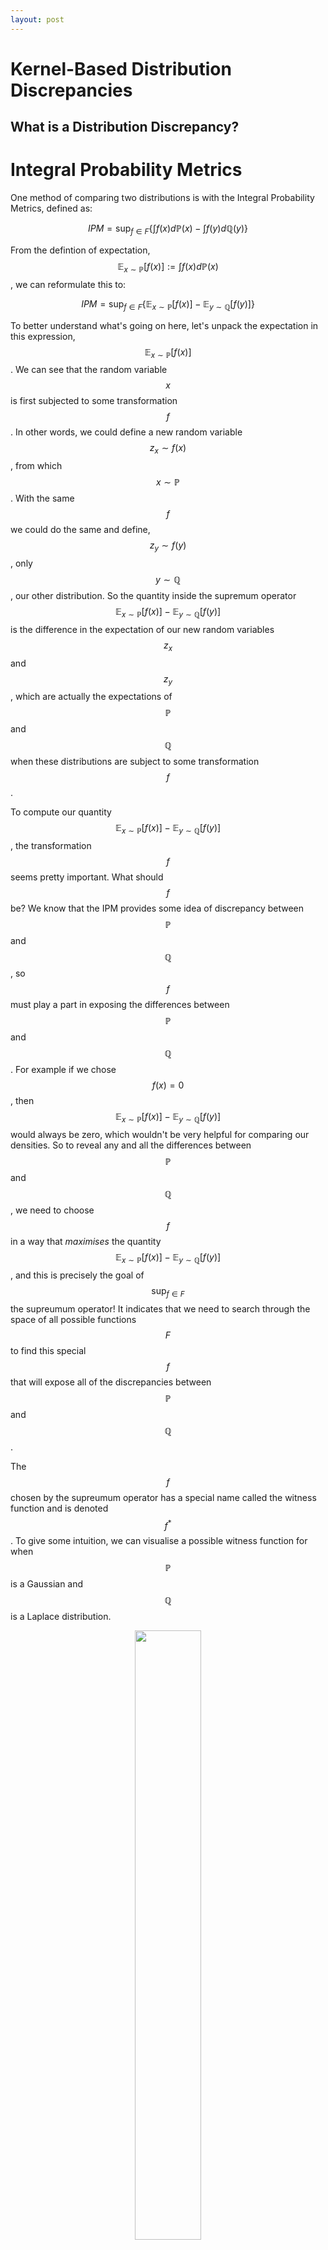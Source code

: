 ```yaml
---
layout: post
---
```


# Kernel-Based Distribution Discrepancies

## What is a Distribution Discrepancy?


# Integral Probability Metrics

One method of comparing two distributions is with the Integral Probability Metrics, defined as:

$$IPM = \sup_{f\in F} \{ \int f(x) d \mathbb{P}(x)-\int f(y) d \mathbb{Q}(y) \}$$

From the defintion of expectation, $$\mathbb{E}_{x \sim \mathbb{P}}[f(x)] := \int f(x)d\mathbb{P}(x)$$, we can reformulate this to:

$$IPM = \sup_{f\in F} \{ \mathbb{E}_{x \sim \mathbb{P}}[f(x)] - \mathbb{E}_{y \sim \mathbb{Q}}[f(y)] \}$$

To better understand what's going on here, let's unpack the expectation in this expression, $$\mathbb{E}_{x \sim \mathbb{P}}[f(x)]$$. We can see that the random variable $$x$$ is first subjected to some transformation $$f$$ . In other words, we could define a new random variable $$z_x \sim f(x)$$ , from which $$x \sim \mathbb{P}$$ . With the same $$f$$ we could do the same and define, $$z_y \sim f(y)$$ , only $$y \sim \mathbb{Q}$$ , our other distribution. So the quantity inside the supremum operator $$\mathbb{E}_{x \sim \mathbb{P}}[f(x)] - \mathbb{E}_{y \sim \mathbb{Q}}[f(y)]$$ is the difference in the expectation of our new random variables $$z_x$$ and $$z_y$$ , which are actually the expectations of $$\mathbb{P}$$ and $$\mathbb{Q}$$ when these distributions are subject to some transformation $$f$$ .

To compute our quantity $$\mathbb{E}_{x \sim \mathbb{P}}[f(x)] - \mathbb{E}_{y \sim \mathbb{Q}}[f(y)]$$, the transformation $$f$$ seems pretty important. What should $$f$$ be? We know that the IPM provides some idea of discrepancy between $$\mathbb{P}$$ and $$\mathbb{Q}$$, so $$f$$ must play a part in exposing the differences between  $$\mathbb{P}$$ and $$\mathbb{Q}$$. For example if we chose $$f(x) = 0$$, then $$\mathbb{E}_{x \sim \mathbb{P}}[f(x)] - \mathbb{E}_{y \sim \mathbb{Q}}[f(y)]$$ would always be zero, which wouldn't be very helpful for comparing our densities. So to reveal any and all the differences between $$\mathbb{P}$$ and $$\mathbb{Q}$$, we need to choose $$f$$ in a way that *maximises* the quantity $$\mathbb{E}_{x \sim \mathbb{P}}[f(x)] - \mathbb{E}_{y \sim \mathbb{Q}}[f(y)]$$, and this is precisely the goal of $$\sup_{f\in F}$$ the supreumum operator! It indicates that we need to search through the space of all possible functions $$F$$ to find this special $$f$$ that will expose all of the discrepancies between $$\mathbb{P}$$ and $$\mathbb{Q}$$.

The $$f$$ chosen by the supreumum operator has a special name called the witness function and is denoted $$f^*$$. To give some intuition, we can visualise a possible witness function for when $$\mathbb{P}$$ is a Gaussian and $$\mathbb{Q}$$ is a Laplace distribution. 

<figure class="image" align="center">
  <img src="kernel-based-distribution-discrepancies/ipm_witness_function_example.png" width="50%">
  <figcaption>A possible witness function comparing a Gaussian and Laplace Distribution</figcaption>
</figure>


The witness function exposes the differences between the two distributions. In the figure above, the locations where $$f(x)=0$$ correspond to locations where $$p(x) = q(x)$$. Moreover, when $$p(x) > q(x)$$, $$f(x) > 0$$ and the same vice versa. This means that the transformations of $$\mathbb{P}$$ and $$\mathbb{Q}$$ under $$f^*$$ will ensure a non-zero IPM indicating that $$\mathbb{P} \neq \mathbb{Q}$$.

So far we've developed some intution for the IPM definition, in particular the purpose of the transformation $$f$$. This seem like a promising approach to calculating a distribution discrepancy but we might be asking, *how exactly do we evaluate this supremum?* I mentioned for the figure above that it was only a possible witness function and this because computing the actual IPM would require a to search through *all* possible functions $$F$$ to find our actual witness function. As you might imagine, this is not an easy task.

# Maximum Mean Discrepancy

Because the kernels associated with our RKHS are in the form of expectations, from which we want to maximise their discrepancy, this formulation of the IPM is known as the Maximum Mean Discrepancy (MMD). We can define:

$$MMD = \sup_{||f||_H \leq 1 } \{ \int f(x) d \mathbb{P}(x)-\int f(y) d \mathbb{Q}(y) \}$$

where our function space is restricted to the unit ball of our chosen RKHS.

<!-- Let's unpack our new restriction on $$||f|| \leq 1$$. The norm of a function is defined as:

$$||f|| := \sup \{\frac{||f(x)||}{||x||} : x \in X, x \neq 0\}$$

In other words, our restriction states that the largest possible scaling of $$x$$ by $$f$$ must not exceed one. -->

It can be shown that:

$$MMD^2 =  \mathbb{E}_{X, \tilde{X} \sim \mathbb{P}}[k(X,\tilde{X})]-2\mathbb{E}_{X \sim \mathbb{P},Y \sim \mathbb{Q}}[k(X,Y)]+\mathbb{E}_{Y, \tilde{Y} \sim \mathbb{Q}}[k(Y,\tilde{Y})]$$

where $$k$$ is a kernel associated with the chosen RKHS (see [here](##MMD-Derivation) for the derivation).

An unbiased estimate of MMD:
$$\hat{MMD}^2 = \frac{1}{m(m-1)}\sum_{i=1}^{m}\sum_{j\neq i}^{m}k(x_i, x_j)+\frac{1}{n(n-1)}\sum_{i=1}^{n}\sum_{j\neq i}^{n}k(y_i, y_j)-\frac{2}{mn}\sum_{i=1}^{m}\sum_{j=1}^{n}k(x_i, y_j)$$


<!-- ## Polynomial Kernels

Here we compare samples from normal distributions of the same mean but different covariances. We can see that for kernels of degree one, the MMD values do not change significantly despite the distributions being compared having different variances.  This is because a linear kernel retains only the first moments of the distributions. However, as we increase the degree of the polynomial kernel, higher moments of the distribution are retained by the kernel mean embedding, and the differences in covariances is reflected in the MMD.

![Figure 1](kernel-based-distribution-discrepancies/mmd_polynomial_kernels_covariance_shift.png)

On the other hand, when shifting the mean of the distribution, all polynomial kernels will pick this up as this shift changes the first moment of the distribution. 

![Figure 1](kernel-based-distribution-discrepancies/mmd_polynomial_kernels_mean_shift.png)


This motivates the intuition for using an exponential type kernel, which when decomposed, is the power series. By incoporating all possible moments of the signal (distribution), the kernel can be interpreted as a transformation into the Fourier domain. As a Fourier type transform, this also ensures that the kernel is injective (i.e. there is no information loss), maintaining the property $$k(X,Y)=0 \Leftrightarrow X = Y$$. -->


## MNIST: The MMD

A property of the MMD is that it only requires samples from $$\mathbb{P}$$ and $$\mathbb{Q}$$. In other words, we don't need to know their underlying distributions! This can be particularly useful when we aren't read to make any assumptions about the generating process of a dataset. As an example, we can compare images from the MNIST dataset to quantify the discrepancy between digits.

We can visualise a heatmap of the MMDs for samples from different digits. 

<figure class="image" align="center">
  <img src="kernel-based-distribution-discrepancies/mnist_mmd_digit_comparison.png" width="50%">
  <figcaption>MNIST MMD Digit Comparison</figcaption>
</figure>

Samples from the same digit have much lower MMDs (the diagonal). We can see higher MMDs when comparing digits that are not as similar when written, such as 0 and 1. On the hand, more similar digits like 7 and 9 have lower MMDs, indicating that the distribution of 7 and 9 must be quite similar. It's incredible that we can quantify the discrepancy between these distributions entirely from their samples.

## MNIST: Choosing a better Kernel

## What if we know $$\mathbb{P}$$?

The MNIST example showed us how useful the MMD can be when both $$\mathbb{P}$$ and $$\mathbb{Q}$$ are unknown distributions. But what if we already know the pdf of one of the distributions? In this case, sampling from the known pdf would seem like an inefficient way to calculate a discrepancy. Consider an experiment where we increase the number of samples from $$\mathbb{P}$$:

<figure class="image" align="center">
  <img src="kernel-based-distribution-discrepancies/mmd_approximates_ksd.png" width="50%">
  <figcaption>The MMD is a numerical estimate of the KSD</figcaption>
</figure>

We can see that as we increase the number of samples from $$\mathbb{P}$$, the MMD converges to a limit. This is the Kernel Stein Discrepancy of $$\mathbb{P}$$ and $$\mathbb{Q}$$. When the density function of $$\mathbb{P}$$ is known, the KSD provides a closed-formed expression for our MMD. This makes our discrepancy calculation exact, instead of numerically approximated with $$\mathbb{P}$$ samples. It also eliminates the tedious process of sampling $$\mathbb{P}$$. We will explore the KSD in detail in the next section!

# Kernel Stein Discrepancies

As we saw in the last section, the KSD computes the descrepancy between a known distribution density and an unknown density that we might only be able to sample from. Before introducing the KSD let's look at the Stein Kernel, $$k_{\mathbb{P}}$$, a special kernel formulation.

## Stein Kernels

A Stein kernel is defined as:

$$k_{\mathbb{P}}(x, y) = \nabla_x \log {p}(x)^T \nabla_x \log {p}(y)^T k(x, y) 
+ \nabla_x \log {p}(y)^T \nabla_x k(x, y)
+ \nabla_x \log {p}(x)^T \nabla_y k(x, y)
+ \langle \nabla_x k(x, \cdot), \nabla_y k(\cdot, y) \rangle$$

where $$p(x)$$ is the density function of a distribution $$\mathbb{P}$$ and $$k(x,y)$$ can be any kernel function, such as the Gaussian kernel we've looked at before.

The quantity $$\langle \nabla_x k(x, \cdot), \nabla_y k(\cdot, y) \rangle$$ can be expanded to:

$$\langle \nabla_x k(x, \cdot), \nabla_y k(\cdot, y) \rangle = \sum_{i=1}^d \frac{\partial k(x,y)}{\partial x_i \partial y_i} = Tr(\nabla_x \nabla_y k(x, y))$$

The Stein kernel may seem like a more complicated expression than the kernels that we've looked at before, but it also has a very special and simple property. For any $$x \in \mathbb{R}^d$$:

$$\mathbb{E}_{X \sim \mathbb{P}}[k_{\mathbb{P}}(X, x)] = 0$$

In other words, the density $$Z \sim k_{\mathbb{P}}(X, x)$$ where $$X \sim \mathbb{P}$$ and $$x$$ is any vector of real numbers, has an expectation of zero! 

It can also be proved that for any $$x \in \mathbb{R}^d$$:

$$\mathbb{E}_{X \sim \mathbb{P}}[k_{\mathbb{P}}(X, x)] = 0 \Leftrightarrow X \sim \mathbb{P}$$

This means that $$k_{\mathbb{P}}$$ can *uniquely* identify when samples from an unknown distribution exactly match the distribution embedded in the Stein kernel! To convince ourselves of this fact, we can show this with a small experiment:

    Construct k_p, a Stein kernel with distribution P_0 
    For distribution P_i in distributions P_0, P_1, ..., P_N:
        For K trials:
            Generate M samples from P_i
            Calculate E[k_p(X, 0)]

<figure class="image" align="center">
  <img src="kernel-based-distribution-discrepancies/stein_kernel_expectation.png" width="100%">
  <figcaption>Density comparison of Stein Kernels</figcaption>
</figure>

We can see that $$\mathbb{E}[k_{\mathbb{P}}(X, x)] = 0$$ only for the density where $$X \sim \mathbb{P}_0$$. All other densities of $$k_{\mathbb{P}}(X, x)$$ have non-zero expectations.

## The Kernel Stein Discrepancy

Given the properties of the Stein kernel, we might see how it could be helpful for formulating the Kernel Stein Discrepancy. To do this, let's first recall our MMD formulation from before:

$$MMD^2 =  \mathbb{E}_{X, \tilde{X} \sim \mathbb{P}}[k(X,\tilde{X})]-2\mathbb{E}_{X \sim \mathbb{P},Y \sim \mathbb{Q}}[k(X,Y)]+\mathbb{E}_{Y, \tilde{Y} \sim \mathbb{Q}}[k(Y,\tilde{Y})]$$

So far, we've computed the MMD with a few different kernel functions. What happens if we use our new Stein kernel, $$k_{\mathbb{P}}$$? 

$$MMD_{k_{\mathbb{P}}}^2 =  \mathbb{E}_{X, \tilde{X} \sim \mathbb{P}}[k_{\mathbb{P}}(X,\tilde{X})]-2\mathbb{E}_{X \sim \mathbb{P},Y \sim \mathbb{Q}}[k_{\mathbb{P}}(X,Y)]+\mathbb{E}_{Y, \tilde{Y} \sim \mathbb{Q}}[k_{\mathbb{P}}(Y,\tilde{Y})]$$

We've just showed that $$\mathbb{E}_{X \sim \mathbb{P}}[k_{\mathbb{P}}(X, x)] = 0$$ for all $$x \in R^d$$. This means that the first and second terms of our MMD, $$\mathbb{E}_{X, \tilde{X} \sim \mathbb{P}}[k_{\mathbb{P}}(X,\tilde{X})]$$ and $$\mathbb{E}_{X \sim \mathbb{P},Y \sim \mathbb{Q}}[k_{\mathbb{P}}(X,Y)]$$, should both be zero! So we'd be left with:

$$MMD_{k_{\mathbb{P}}}^2 =  \mathbb{E}_{Y, \tilde{Y} \sim \mathbb{Q}}[k_{\mathbb{P}}(Y,\tilde{Y})]$$

exactly the equation for the KSD!

$$KSD^2 = \mathbb{E}_{X, \tilde{X} \sim \mathbb{Q}}[k_{\mathbb{P}}(X, \tilde{X})]$$

The KSD can be derived from the MMD using a Stein Kernel. But it's important to note that the KSD doesn't include any terms involving $$X \sim \mathbb{P}$$. This shows us how the KSD only uses samples from $$\mathbb{Q}$$. We can visualise this by using the same Stein kernel for both the KSD and MMD, increasing the number of samples for $$\mathbb{P}$$ will result in the MMD approaching the KSD. 

If we ever need to compare a set of samples $$X \sim \mathbb{Q}$$ to a known distribution, it makes more sense to use the KSD. It incorporates the full $$\mathbb{P}$$ distribution within its formulation, whereas for the MMD, only a  finite number of samples from $$\mathbb{P}$$ are included in the calculation.

<!-- To explore this, we will draw varying number of samples from $$\mathbb{P}$$ and $$\mathbb{Q}$$ for $$K$$ trials, for which we will compute mean KSD and MMD values for comparison.

For notation:

$$X^{m}_i \sim \mathbb{P}$$ 

a set of $$m$$ samples drawn from $$\mathbb{P}$$ for the $$i$$th trial.

$$Y^{n}_j \sim \mathbb{Q}$$ 

a set of $$n$$ samples drawn from $$\mathbb{Q}$$ for the $$j$$th trial.

$$KSD^n_j = ksd(Y^{n}_j)$$

the KSD computed using $$Y^{n}_j \sim \mathbb{Q}$$.


$$MMD^{m, n}_{i, j} = mmd(X^{m}_i, Y^{n}_j)$$

the MMD computed using $$X^{m}_i \sim \mathbb{P}$$ and $$Y^{n}_j \sim \mathbb{Q}$$. -->

First, to show that the MMD converges to the KSD, we will compute the mean absolute difference:

$$d^{m, n} = \frac{1}{K} \sum_i^N |KSD^n_i - MMD^{m, n}_{i, i}|$$

where the MMD has $$m$$ samples to approximate $$\mathbb{P}$$ to calculate the discrepancy with $$n$$ samples of $$\mathbb{Q}$$. This is compared to the KSD, which incorporates the closed form of $$\mathbb{P}$$ to calculate the discrepancy with the same $$n$$ samples of $$\mathbb{Q}$$. 

![Figure 1](kernel-based-distribution-discrepancies/ksd_vs_mmd_mean_absolute_difference.png)

As we can see, by increasing both $$m$$ and $$n$$, $$d^{m, n}$$ approaches zero, meaning that each $$MMD^{m, n}_{i, i}$$ approaches its corresponding $$KSD^n_i$$.
<!-- 
We can further visualise this by plotting individual trials of samples, showing $$MMD^{m, n}_{i, i}$$ with its corresponding $$KSD^n_i$$.

![Figure 1](kernel-based-distribution-discrepancies/ksd_vs_mmd_per_trial.png)

We see that for each pair of $$MMD^{m, n}_{i, i}$$ and $$KSD^n_i$$, the MMD plots approach the KSD plot as we increase the number of samples of $$\mathbb{P}$$. The MMD obtains a better approximation of $$\mathbb{P}$$ and approaches the closed form solution of the KSD.

We can also plot the mean MMD values with mean KSD values. The mean MMD is computed by:

$$MMD^{m, n} = \frac{1}{K}\sum_i^K MMD^{m, n}_{i, i}$$

That is, MMDs are only included where each sample from $$\mathbb{P}$$ has a unique sample from $$\mathbb{Q}$$ (i.e. from the same $$i^{th}$$ trial).

![Figure 1](kernel-based-distribution-discrepancies/mean_ksd_vs_mean_mmd.png)

We can see that the MMD plots converge to the KSD plot, which in turn converges to zero as we increase the number of Q samples. -->

<!-- ## KSD Definition

Finally, we can define the Kernel Stein Discrepancy (KSD):

$$KSD_k^2[\mathbb{Q}, T, G_k] = \mathbb{E}_{X, \tilde{X} \sim \mathbb{Q}}[k_{\mathbb{P}}(X, \tilde{X})]$$

Moreover, the unbiased estimate:

$$\hat{KSD}_k^2[Q_n, T, G_k] = \frac{1}{n(n-1)} \sum_{i=1}^n \sum_{j\neq i}^n k_{\mathbb{P}}(x_i, x_j)$$

where $$x_k \sim \mathbb{Q}$$ for $$k=1,...,n$$

We can observe the KSD's behaviour as we shift the mean or scale the covariance of $$\mathbb{Q}$$:

![Figure 1](kernel-based-distribution-discrepancies/ksd_mean_covariance_shift.png) -->

## Visualising Stein Kernels

We can visualise the kernel with respect to its different parameters:


<figure class="image" align="center">
  <img src="kernel-based-distribution-discrepancies/kernel_dist_vs_base_kernel_params.png" width="100%">
  <figcaption>Stein Kernels for different base distributions</figcaption>
</figure>

We can also visually compare the Stein Kernels across different seed kernels.

<figure class="image" align="center">
  <img src="kernel-based-distribution-discrepancies/kernel_dist_vs_base_kernel_type.png" width="100%">
  <figcaption>Stein Kernels for different base kernels</figcaption>
</figure>

<img src="kernel-based-distribution-discrepancies/base_kernel_param_vs_ksd.gif" width="100%" />

![Alt Text](kernel-based-distribution-discrepancies/base_kernel_param_vs_ksd.gif)

  <!-- <img src="/Users/jameswu/repositories/jswu18.github.io/blogs/kernel-based-distribution-discrepancies/kernel-based-distribution-discrepancies/base_kernel_param_vs_ksd.gif"  -->

<!-- ![Alt Text](Users/jameswu/repositories/jswu18.github.io/blogs/kernel-based-distribution-discrepancies/kernel-based-distribution-discrepancies/base_kernel_param_vs_ksd.gif) -->

<!-- 
## $$\mathbb{P}$$ Distributions

To begin, we need to define a known distribution. We assume the distribution is of the form:

$$p(x; \theta) = \frac{1}{z(\theta)}\tilde{p}(x)$$

where $$\theta$$ are the parameters of the distribution

### Multi-Variate Gaussian

As an example, we will use the multi-variate Gaussian:

$$p(x) = p(x; \mu, \Sigma) = \frac{1}{(2\pi)^{n/2}|\Sigma|^{1/2}} \exp(-\frac{1}{2}(x-\mu)^T \Sigma^{-1}(x-\mu))$$

where:

$$\tilde{p}(x) = \exp(-\frac{1}{2}(x-\mu)^T \Sigma^{-1}(x-\mu))$$

and 

$$z(\theta) = (2\pi)^{n/2}|\Sigma|^{1/2}$$

We can derive:

$$\log {p}(x) = -\frac{1}{2}(x-\mu)^T \Sigma^{-1}(x-\mu) - \log (z(\theta))$$

and

$$\nabla_x \log {p}(x) = - \Sigma^{-1} (x-\mu)$$

The quantity $$\nabla_x \log {p}(x)$$ is also known as the score of $$p(x)$$. -->

## Stein Kernel vs KSD 


# Appendix 
## MMD Derivation

Starting with the IPM definition:

$$IMP = \sup_{f\in F} \{ \int f(x) d \mathbb{P}(x)-\int f(y) d \mathbb{Q}(y) \}$$

For the MMD we choose $$F:= \{||f||_H \leq 1 \}$$:

$$MMD^2 = \left[ \sup_{||f||\leq 1} \{ \int f(x) d \mathbb{P}(x)-\int f(y) d \mathbb{Q}(y) \} \right]^2$$

Given that $$\mathbb{E}_{x \sim \mathbb{P}}[f(x)] = \langle f, \mu_{\mathbb{P}}\rangle_H$$ and $$\mathbb{E}_{x \sim \mathbb{P}}[f(x)] := \int f(x)d\mathbb{P}(x)$$, we can substitute:

$$MMD^2 = \left[ \sup_{||f||\leq 1} \{ \langle f, \mu_{\mathbb{P}}\rangle_H-\langle f, \mu_{\mathbb{Q}}\rangle_H \} \right]^2$$

and by linearity,

$$MMD^2 = \left[ \sup_{||f||\leq 1} \{ \langle f, \mu_{\mathbb{P}}-\mu_{\mathbb{Q}}\rangle_H \} \right]^2$$

Claim:

$$\sup\{\langle v, w\rangle: w \in V, ||w|| \leq 1\} = \sup\{\langle v, w\rangle: w \in V, ||w|| = 1\}$$

Consider $$w' = \alpha w$$ where $$||w||=1$$ and $$0 \leq \alpha \leq 1$$:

Then $$||w'|| \leq 1$$ and 

$$\langle v, w'\rangle = \langle v, \alpha w\rangle = \alpha \langle v, w\rangle \leq \langle v, w\rangle$$

Thus $$\langle v, w\rangle$$ for $$||w|| \leq 1$$ is maximised when $$||w||=1$$ and the supremum of $$\langle v, w\rangle$$ for $$||w|| \leq 1$$ will always have $$||w|| = 1$$.

Back to our MMD derivation, with the result above, we can replace $$||f|| \leq 1$$ with $$||f||=1$$:

$$MMD^2 = \left[ \sup_{||f||= 1} \{ \langle f, \mu_{\mathbb{P}}-\mu_{\mathbb{Q}}\rangle_H \} \right]^2$$

We can also prove that $$||v|| = \sup_{||w||=1} \{ \langle v, w\rangle \}$$:

($$\leq$$):

Let $$w' := \frac{v}{||v||}$$ and knowing $$||v|| = \sqrt{\langle v, w\rangle}$$:

$$||v||^2 = \langle v, v\rangle = ||v||\langle v, \frac{v}{||v||}\rangle = ||v||\langle v, w'\rangle$$

Moreover,

$$|v||^2 \leq ||v|| \sup \{\langle v, w\rangle : w \in V, ||w||=1\}$$

Thus,

$$||v||^2 \leq \sup \{\langle v, w\rangle : w \in V, ||w||=1\}$$

($$\geq$$):

From the Cauchy-Schqarz inequality:


$$\left\| v \right\| \left\| w \right\| \geq |\langle v, w\rangle|$$

Given that $$\|w\|=1$$:

$$||v|| \geq |\langle v, w\rangle|$$

Thus,

$$||v||^2 \geq \sup \{\langle v, w\rangle : w \in V, ||w||=1\}$$

Combining the above:

$$||v||^2 = \sup \{\langle v, w\rangle : w \in V, ||w||=1\}$$

Using this result for our MMD expression:

$$MMD^2 = ||\mu_{\mathbb{P}}-\mu_{\mathbb{Q}}||^2_H$$

Expanding,

$$MMD^2 = \langle \mu_{\mathbb{P}}-\mu_{\mathbb{Q}}, \mu_{\mathbb{P}}-\mu_{\mathbb{Q}}\rangle = \langle \mu_{\mathbb{P}}, \mu_{\mathbb{P}}\rangle - 2\operatorname{Re}(\langle \mu_{\mathbb{P}}, \mu_{\mathbb{Q}}\rangle) + \langle \mu_{\mathbb{Q}}, \mu_{\mathbb{Q}}\rangle$$

Simplifying,

$$MMD^2 = ||\mu_{\mathbb{P}}||^2 - 2|\langle \mu_{\mathbb{P}}, \mu_{\mathbb{Q}} \rangle|_H + ||\mu_{\mathbb{Q}}||^2_H$$


Knowing that $$\|\mu_{\mathbb{P}}\|^2_H = \langle \mathbb{E}[k(\cdot, X)], \mathbb{E}[k(\cdot, \tilde{X})]\rangle = \mathbb{E}[k(X, \tilde{X})]$$ and $$\langle \mu_{\mathbb{P}}, \mu_{\mathbb{P}} \rangle_H = \langle\mathbb{E}[k(\cdot, X)], \mathbb{E}[k(\cdot, Y)]\rangle = \mathbb{E}[k(X, Y)]$$, we can substitute and achieve our desired result:

$$MMD^2 =  \mathbb{E}_{X, \tilde{X} \sim \mathbb{P}}[k(X,\tilde{X})]-2\mathbb{E}_{X \sim \mathbb{P},Y \sim \mathbb{Q}}[k(X,Y)]+\mathbb{E}_{Y, \tilde{Y} \sim \mathbb{Q}}[k(Y,\tilde{Y})]$$